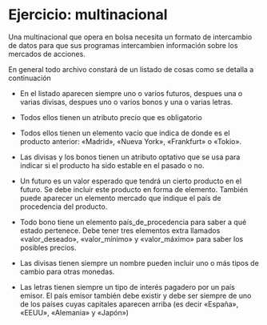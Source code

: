 # Ejercicio: multinacional
Una multinacional que opera en bolsa necesita un formato de intercambio de datos para que sus programas intercambien información sobre los mercados de acciones.

En general todo archivo constará de un listado de cosas como se detalla a continuación

- En el listado aparecen siempre uno o varios futuros, despues una o varias divisas, despues uno o varios bonos y una o varias letras.

- Todos ellos tienen un atributo precio que es obligatorio

- Todos ellos tienen un elemento vacío que indica de donde es el producto anterior: «Madrid», «Nueva York», «Frankfurt» o «Tokio».

- Las divisas y los bonos tienen un atributo optativo que se usa para indicar si el producto ha sido estable en el pasado o no.

- Un futuro es un valor esperado que tendrá un cierto producto en el futuro. Se debe incluir este producto en forma de elemento. También puede aparecer un elemento mercado que indique el país de procedencia del producto.

- Todo bono tiene un elemento país_de_procedencia para saber a qué estado pertenece. Debe tener tres elementos extra llamados «valor_deseado», «valor_mínimo» y «valor_máximo» para saber los posibles precios.

- Las divisas tienen siempre un nombre pueden incluir uno o más tipos de cambio para otras monedas.

- Las letras tienen siempre un tipo de interés pagadero por un país emisor. El país emisor también debe existir y debe ser siempre de uno de los países cuyas capitales aparecen arriba (es decir «España», «EEUU», «Alemania» y «Japón»)